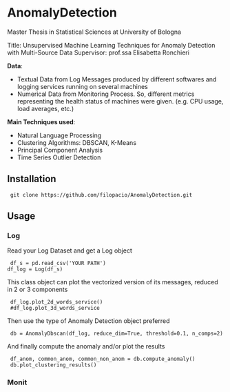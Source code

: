 # AnomalyDetection
Master Thesis in Statistical Sciences at University of Bologna

Title: Unsupervised Machine Learning Techniques for Anomaly Detection with Multi-Source Data
Supervisor: prof.ssa Elisabetta Ronchieri

**Data**: 
- Textual Data from Log Messages produced by different softwares and logging services running on several machines
- Numerical Data from Monitoring Process. So, different metrics representing the health status of machines were given. (e.g. CPU usage, load averages, etc.)



**Main Techniques used**:

- Natural Language Processing
- Clustering Algorithms: DBSCAN, K-Means
- Principal Component Analysis
- Time Series Outlier Detection


## Installation 

<pre><code> git clone https://github.com/filopacio/AnomalyDetection.git
</code></pre>

## Usage

### Log
Read your Log Dataset and get a Log object

<pre><code> df_s = pd.read_csv('YOUR PATH')
df_log = Log(df_s)
</code></pre>

This class object can plot the vectorized version of its messages, reduced in 2 or 3 components


<pre><code> df_log.plot_2d_words_service()
 #df_log.plot_3d_words_service
</code></pre>

Then use the type of Anomaly Detection object preferred

<pre><code> db = AnomalyDbscan(df_log, reduce_dim=True, threshold=0.1, n_comps=2)
</code></pre>

And finally compute the anomaly and/or plot the results

<pre><code> df_anom, common_anom, common_non_anom = db.compute_anomaly()
 db.plot_clustering_results()
</code></pre>


### Monit








